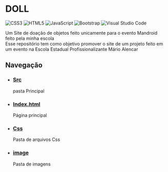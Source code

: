 # DOLL
![CSS3](https://img.shields.io/badge/css3-%231572B6.svg?style=for-the-badge&logo=css3&logoColor=white)
  ![HTML5](https://img.shields.io/badge/html5-%23E34F26.svg?style=for-the-badge&logo=html5&logoColor=white)
  ![JavaScript](https://img.shields.io/badge/javascript-%23323330.svg?style=for-the-badge&logo=javascript&logoColor=%23F7DF1E)
  ![Bootstrap](https://img.shields.io/badge/bootstrap-%238511FA.svg?style=for-the-badge&logo=bootstrap&logoColor=white)
  ![Visual Studio Code](https://img.shields.io/badge/Visual%20Studio%20Code-0078d7.svg?style=for-the-badge&logo=visual-studio-code&logoColor=white)
  
Um Site de doação de objetos feito unicamente para o evento Mandroid feito pela minha escola <br>
Esse repositório tem como objetivo promover o site de um projeto feito em um evento na Escola Estadual Profissionalizante Mário Alencar
<br>
<h2>Navegação</h2>
<ul>
  <li><h3><a href="https://github.com/JLpensador/DOLL/tree/main/src">Src</a></h3> pasta Principal</li>
  <li> <h3><a href="https://github.com/JLpensador/DOLL/blob/main/index.html">Index.html</a>
  </h3>Página principal</li>
  <li><h3><a href="https://github.com/JLpensador/DOLL/tree/main/src/css">Css</a></h3>Pasta de arquivos Css</li>
  <li><h3><a href="https://github.com/JLpensador/DOLL/tree/main/src/image">image</a></h3>Pasta de imagens</li>
</ul>
<br>


